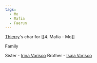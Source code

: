 ```yaml
---
tags:
  - Mo
  - Mafia
  - Faerun
---
```

[Thierry](Thierry.md)'s char for [[4. Mafia - Mo]]
 
Family

Sister - [Irina Varisco](Irina%20Varisco.md)
Brother - [Isaia Varisco](Isaia%20Varisco.md)